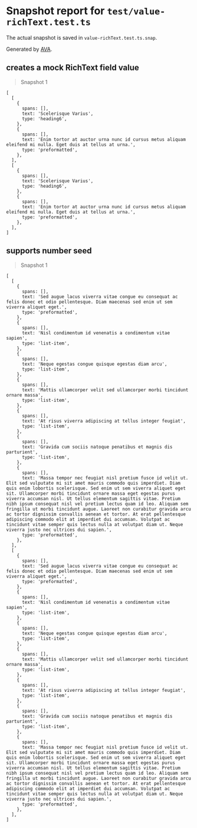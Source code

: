 # Snapshot report for `test/value-richText.test.ts`

The actual snapshot is saved in `value-richText.test.ts.snap`.

Generated by [AVA](https://avajs.dev).

## creates a mock RichText field value

> Snapshot 1

    [
      [
        {
          spans: [],
          text: 'Scelerisque Varius',
          type: 'heading6',
        },
        {
          spans: [],
          text: 'Enim tortor at auctor urna nunc id cursus metus aliquam eleifend mi nulla. Eget duis at tellus at urna.',
          type: 'preformatted',
        },
      ],
      [
        {
          spans: [],
          text: 'Scelerisque Varius',
          type: 'heading6',
        },
        {
          spans: [],
          text: 'Enim tortor at auctor urna nunc id cursus metus aliquam eleifend mi nulla. Eget duis at tellus at urna.',
          type: 'preformatted',
        },
      ],
    ]

## supports number seed

> Snapshot 1

    [
      [
        {
          spans: [],
          text: 'Sed augue lacus viverra vitae congue eu consequat ac felis donec et odio pellentesque. Diam maecenas sed enim ut sem viverra aliquet eget.',
          type: 'preformatted',
        },
        {
          spans: [],
          text: 'Nisl condimentum id venenatis a condimentum vitae sapien',
          type: 'list-item',
        },
        {
          spans: [],
          text: 'Neque egestas congue quisque egestas diam arcu',
          type: 'list-item',
        },
        {
          spans: [],
          text: 'Mattis ullamcorper velit sed ullamcorper morbi tincidunt ornare massa',
          type: 'list-item',
        },
        {
          spans: [],
          text: 'At risus viverra adipiscing at tellus integer feugiat',
          type: 'list-item',
        },
        {
          spans: [],
          text: 'Gravida cum sociis natoque penatibus et magnis dis parturient',
          type: 'list-item',
        },
        {
          spans: [],
          text: 'Massa tempor nec feugiat nisl pretium fusce id velit ut. Elit sed vulputate mi sit amet mauris commodo quis imperdiet. Diam quis enim lobortis scelerisque. Sed enim ut sem viverra aliquet eget sit. Ullamcorper morbi tincidunt ornare massa eget egestas purus viverra accumsan nisl. Ut tellus elementum sagittis vitae. Pretium nibh ipsum consequat nisl vel pretium lectus quam id leo. Aliquam sem fringilla ut morbi tincidunt augue. Laoreet non curabitur gravida arcu ac tortor dignissim convallis aenean et tortor. At erat pellentesque adipiscing commodo elit at imperdiet dui accumsan. Volutpat ac tincidunt vitae semper quis lectus nulla at volutpat diam ut. Neque viverra justo nec ultrices dui sapien.',
          type: 'preformatted',
        },
      ],
      [
        {
          spans: [],
          text: 'Sed augue lacus viverra vitae congue eu consequat ac felis donec et odio pellentesque. Diam maecenas sed enim ut sem viverra aliquet eget.',
          type: 'preformatted',
        },
        {
          spans: [],
          text: 'Nisl condimentum id venenatis a condimentum vitae sapien',
          type: 'list-item',
        },
        {
          spans: [],
          text: 'Neque egestas congue quisque egestas diam arcu',
          type: 'list-item',
        },
        {
          spans: [],
          text: 'Mattis ullamcorper velit sed ullamcorper morbi tincidunt ornare massa',
          type: 'list-item',
        },
        {
          spans: [],
          text: 'At risus viverra adipiscing at tellus integer feugiat',
          type: 'list-item',
        },
        {
          spans: [],
          text: 'Gravida cum sociis natoque penatibus et magnis dis parturient',
          type: 'list-item',
        },
        {
          spans: [],
          text: 'Massa tempor nec feugiat nisl pretium fusce id velit ut. Elit sed vulputate mi sit amet mauris commodo quis imperdiet. Diam quis enim lobortis scelerisque. Sed enim ut sem viverra aliquet eget sit. Ullamcorper morbi tincidunt ornare massa eget egestas purus viverra accumsan nisl. Ut tellus elementum sagittis vitae. Pretium nibh ipsum consequat nisl vel pretium lectus quam id leo. Aliquam sem fringilla ut morbi tincidunt augue. Laoreet non curabitur gravida arcu ac tortor dignissim convallis aenean et tortor. At erat pellentesque adipiscing commodo elit at imperdiet dui accumsan. Volutpat ac tincidunt vitae semper quis lectus nulla at volutpat diam ut. Neque viverra justo nec ultrices dui sapien.',
          type: 'preformatted',
        },
      ],
    ]

